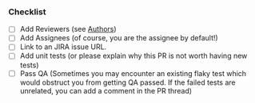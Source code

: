 ### Checklist
- [ ] Add Reviewers (see [Authors](https://github.com/oharastream/ohara#ohara-team))
- [ ] Add Assignees (of course, you are the assignee by default!)
- [ ] Link to an JIRA issue URL.
- [ ] Add unit tests (or please explain why this PR is not worth having new tests)
- [ ] Pass QA (Sometimes you may encounter an existing flaky test which would obstruct you from getting QA passed. If the failed tests are unrelated, you can add a comment in the PR thread)
